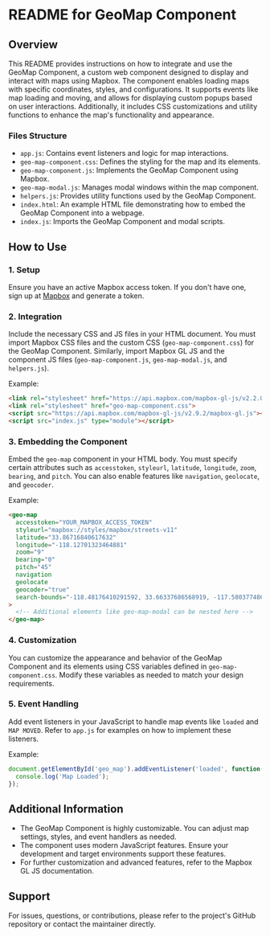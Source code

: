 # README for GeoMap Component

## Overview

This README provides instructions on how to integrate and use the GeoMap Component, a custom web component designed to display and interact with maps using Mapbox. The component enables loading maps with specific coordinates, styles, and configurations. It supports events like map loading and moving, and allows for displaying custom popups based on user interactions. Additionally, it includes CSS customizations and utility functions to enhance the map's functionality and appearance.

### Files Structure

- `app.js`: Contains event listeners and logic for map interactions.
- `geo-map-component.css`: Defines the styling for the map and its elements.
- `geo-map-component.js`: Implements the GeoMap Component using Mapbox.
- `geo-map-modal.js`: Manages modal windows within the map component.
- `helpers.js`: Provides utility functions used by the GeoMap Component.
- `index.html`: An example HTML file demonstrating how to embed the GeoMap Component into a webpage.
- `index.js`: Imports the GeoMap Component and modal scripts.

## How to Use

### 1. Setup

Ensure you have an active Mapbox access token. If you don't have one, sign up at [Mapbox](https://www.mapbox.com/) and generate a token.

### 2. Integration

Include the necessary CSS and JS files in your HTML document. You must import Mapbox CSS files and the custom CSS (`geo-map-component.css`) for the GeoMap Component. Similarly, import Mapbox GL JS and the component JS files (`geo-map-component.js`, `geo-map-modal.js`, and `helpers.js`).

Example:

```html
<link rel="stylesheet" href="https://api.mapbox.com/mapbox-gl-js/v2.2.0/mapbox-gl.css">
<link rel="stylesheet" href="geo-map-component.css">
<script src="https://api.mapbox.com/mapbox-gl-js/v2.9.2/mapbox-gl.js"></script>
<script src="index.js" type="module"></script>
```

### 3. Embedding the Component

Embed the `geo-map` component in your HTML body. You must specify certain attributes such as `accesstoken`, `styleurl`, `latitude`, `longitude`, `zoom`, `bearing`, and `pitch`. You can also enable features like `navigation`, `geolocate`, and `geocoder`.

Example:

```html
<geo-map
  accesstoken="YOUR_MAPBOX_ACCESS_TOKEN"
  styleurl="mapbox://styles/mapbox/streets-v11"
  latitude="33.86716840617632"
  longitude="-118.12701323464881"
  zoom="9"
  bearing="0"
  pitch="45"
  navigation
  geolocate
  geocoder="true"
  search-bounds="-118.48176410291592, 33.66337686568919, -117.58037748630301, 34.41894361494393"
>
  <!-- Additional elements like geo-map-modal can be nested here -->
</geo-map>
```

### 4. Customization

You can customize the appearance and behavior of the GeoMap Component and its elements using CSS variables defined in `geo-map-component.css`. Modify these variables as needed to match your design requirements.

### 5. Event Handling

Add event listeners in your JavaScript to handle map events like `loaded` and `MAP MOVED`. Refer to `app.js` for examples on how to implement these listeners.

Example:

```javascript
document.getElementById('geo_map').addEventListener('loaded', function(e) {
  console.log('Map Loaded');
});
```

## Additional Information

- The GeoMap Component is highly customizable. You can adjust map settings, styles, and event handlers as needed.
- The component uses modern JavaScript features. Ensure your development and target environments support these features.
- For further customization and advanced features, refer to the Mapbox GL JS documentation.

## Support

For issues, questions, or contributions, please refer to the project's GitHub repository or contact the maintainer directly.

